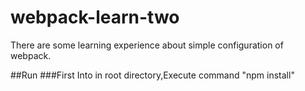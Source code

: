 # webpack-learn-two
There are some learning experience about simple configuration of webpack.


##Run
###First
   Into in root directory,Execute command "npm install"
